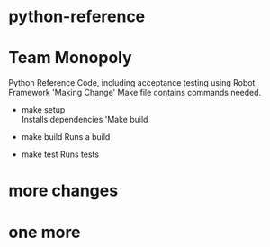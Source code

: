 # python-reference
# Team Monopoly

Python Reference Code, including acceptance testing using Robot Framework
'Making Change'
Make file contains commands needed.
* make setup  
Installs dependencies
'Make build
* make build
Runs a build

* make test
Runs tests
# more changes
# one more
